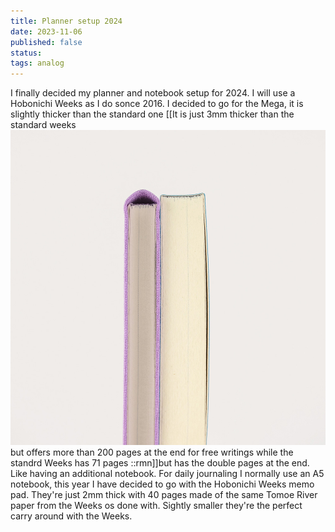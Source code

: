 ```yaml
---
title: Planner setup 2024
date: 2023-11-06
published: false
status:
tags: analog 
---
```


I finally decided my planner and notebook setup for 2024. I will use a Hobonichi Weeks as I do sonce 2016. I decided to go for the Mega, it is slightly thicker than the standard one [[It is just 3mm thicker than the standard weeks ![Weeks Mega](/assets/postimg/weeks-mega.jpg) but offers more than 200 pages at the end for free writings while the standrd Weeks has 71 pages ::rmn]]but has the double pages at the end. Like having an additional notebook. For daily journaling I normally use an A5 notebook, this year I have decided to go with the Hobonichi Weeks memo pad. They're just 2mm thick with 40 pages made of the same Tomoe River paper from the Weeks os done with. Sightly smaller they're the perfect carry around with the Weeks. 